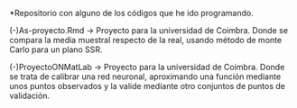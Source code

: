*Repositorio con alguno de los códigos que he ido programando.

(-)As-proyecto.Rmd -> Proyecto para la universidad de Coimbra. Donde se compara la media muestral respecto de la real, usando método de monte Carlo para un plano SSR.

(-)ProyectoONMatLab -> Proyecto para la universidad de Coimbra. Donde se trata de calibrar una red neuronal, aproximando una función mediante unos puntos observados y la valide mediante otro conjuntos de puntos de validación.
